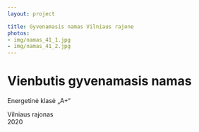 ```yaml
---
layout: project

title: Gyvenamasis namas Vilniaus rajone
photos:
- img/namas_41_1.jpg
- img/namas_41_2.jpg
---
```

<h1>Vienbutis gyvenamasis namas</h1>
<p>Energetinė klasė „A+“</p>
<p>Vilniaus rajonas<br/>2020</p>